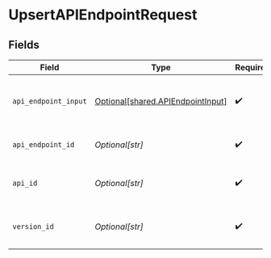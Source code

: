 # UpsertAPIEndpointRequest


## Fields

| Field                                                                            | Type                                                                             | Required                                                                         | Description                                                                      |
| -------------------------------------------------------------------------------- | -------------------------------------------------------------------------------- | -------------------------------------------------------------------------------- | -------------------------------------------------------------------------------- |
| `api_endpoint_input`                                                             | [Optional[shared.APIEndpointInput]](undefined/models/shared/apiendpointinput.md) | :heavy_check_mark:                                                               | A JSON representation of the ApiEndpoint to upsert.                              |
| `api_endpoint_id`                                                                | *Optional[str]*                                                                  | :heavy_check_mark:                                                               | The ID of the ApiEndpoint to upsert.                                             |
| `api_id`                                                                         | *Optional[str]*                                                                  | :heavy_check_mark:                                                               | The ID of the Api the ApiEndpoint belongs to.                                    |
| `version_id`                                                                     | *Optional[str]*                                                                  | :heavy_check_mark:                                                               | The version ID of the Api the ApiEndpoint belongs to.                            |